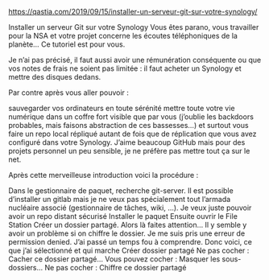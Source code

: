 https://qastia.com/2019/09/15/installer-un-serveur-git-sur-votre-synology/


Installer un serveur Git sur votre Synology
Vous êtes parano, vous travailler pour la NSA et votre projet concerne les écoutes téléphoniques de la planète… Ce tutoriel est pour vous.

Je n’ai pas précisé, il faut aussi avoir une rémunération conséquente ou que vos notes de frais ne soient pas limitée : il faut acheter un Synology et mettre des disques dedans.

Par contre après vous aller pouvoir :

sauvegarder vos ordinateurs en toute sérénité
mettre toute votre vie numérique dans un coffre fort visible que par vous (j’oublie les backdoors probables, mais faisons abstraction de ces bassesses…)
et surtout vous faire un repo local répliqué autant de fois que de réplication que vous avez configuré dans votre Synology.
J’aime beaucoup GitHub mais pour des projets personnel un peu sensible, je ne préfère pas mettre tout ça sur le net.

Après cette merveilleuse introduction voici la procédure :

Dans le gestionnaire de paquet, recherche git-server. Il est possible d’installer un gitlab mais je ne veux pas spécialement tout l’armada nucléaire associé (gestionnaire de tâches, wiki, …). Je veux juste pouvoir avoir un repo distant sécurisé
Installer le paquet
Ensuite ouvrir le File Station
Créer un dossier partagé. Alors là faites attention… Il y semble y avoir un problème si on chiffre le dossier. Je me suis pris une erreur de permission denied. J’ai passé un temps fou à comprendre. Donc voici, ce que j’ai sélectionné et qui marche
Créer dossier partagé
Ne pas cocher : Cacher ce dossier partagé…
Vous pouvez cocher : Masquer les sous-dossiers…
Ne pas cocher : Chiffre ce dossier partagé
